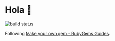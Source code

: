 # Hola :wave:

![build status](https://api.travis-ci.org/wintron/hola.svg?branch=master)

Following [Make your own gem - RubyGems Guides](http://guides.rubygems.org/make-your-own-gem/).

